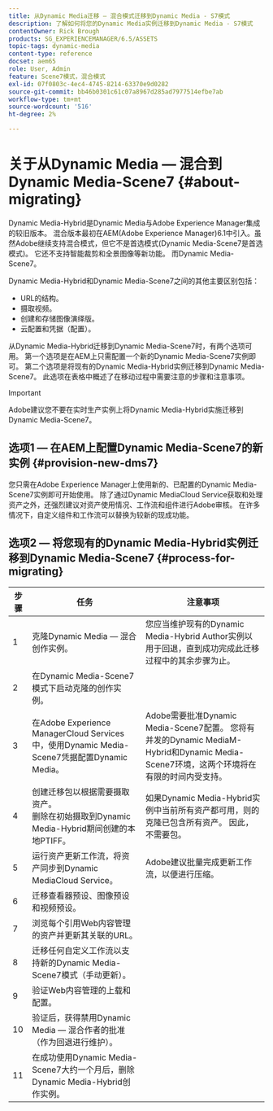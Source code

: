 ```yaml
---
title: 从Dynamic Media迁移 — 混合模式迁移到Dynamic Media - S7模式
description: 了解如何将您的Dynamic Media实例迁移到Dynamic Media - S7模式
contentOwner: Rick Brough
products: SG_EXPERIENCEMANAGER/6.5/ASSETS
topic-tags: dynamic-media
content-type: reference
docset: aem65
role: User, Admin
feature: Scene7模式，混合模式
exl-id: 07f0803c-4ec4-4745-8214-63370e9d0282
source-git-commit: bb46b0301c61c07a8967d285ad7977514efbe7ab
workflow-type: tm+mt
source-wordcount: '516'
ht-degree: 2%

---
```


# 关于从Dynamic Media — 混合到Dynamic Media-Scene7 {#about-migrating}

Dynamic Media-Hybrid是Dynamic Media与Adobe Experience Manager集成的较旧版本。 混合版本最初在AEM(Adobe Experience Manager)6.1中引入。虽然Adobe继续支持混合模式，但它不是首选模式(Dynamic Media-Scene7是首选模式)。 它还不支持智能裁剪和全景图像等新功能。 而Dynamic Media-Scene7。

Dynamic Media-Hybrid和Dynamic Media-Scene7之间的其他主要区别包括：

* URL的结构。
* 摄取视频。
* 创建和存储图像演绎版。
* 云配置和凭据（配置）。

从Dynamic Media-Hybrid迁移到Dynamic Media-Scene7时，有两个选项可用。 第一个选项是在AEM上只需配置一个新的Dynamic Media-Scene7实例即可。 第二个选项是将现有的Dynamic Media-Hybrid实例迁移到Dynamic Media-Scene7。 此选项在表格中概述了在移动过程中需要注意的步骤和注意事项。

>[!IMPORTANT]
>
>Adobe建议您不要在实时生产实例上将Dynamic Media-Hybrid实施迁移到Dynamic Media-Scene7。

## 选项1 — 在AEM上配置Dynamic Media-Scene7的新实例 {#provision-new-dms7}

您只需在Adobe Experience Manager上使用新的、已配置的Dynamic Media-Scene7实例即可开始使用。 除了通过Dynamic MediaCloud Service获取和处理资产之外，还强烈建议对资产使用情况、工作流和组件进行Adobe审核。 在许多情况下，自定义组件和工作流可以替换为较新的现成功能。

## 选项2 — 将您现有的Dynamic Media-Hybrid实例迁移到Dynamic Media-Scene7 {#process-for-migrating}

| 步骤 | 任务 | 注意事项 |
|---|---|---|
| 1 | 克隆Dynamic Media — 混合创作实例。 | 您应当维护现有的Dynamic Media-Hybrid Author实例以用于回退，直到成功完成此迁移过程中的其余步骤为止。 |
| 2 | 在Dynamic Media-Scene7模式下启动克隆的创作实例。 |  |
| 3 | 在Adobe Experience ManagerCloud Services中，使用Dynamic Media-Scene7凭据配置Dynamic Media。 | Adobe需要批准Dynamic Media-Scene7配置。 您将有并发的Dynamic MediaM-Hybrid和Dynamic Media-Scene7环境，这两个环境将在有限的时间内受支持。 |
| 4 | 创建迁移包以根据需要摄取资产。<br>删除在初始摄取到Dynamic Media-Hybrid期间创建的本地PTIFF。 | 如果Dynamic Media-Hybrid实例中当前所有资产都可用，则的克隆已包含所有资产。 因此，不需要包。 |
| 5 | 运行资产更新工作流，将资产同步到Dynamic MediaCloud Service。 | Adobe建议批量完成更新工作流，以便进行压缩。 |
| 6 | 迁移查看器预设、图像预设和视频预设。 |  |
| 7 | 浏览每个引用Web内容管理的资产并更新其关联的URL。 |  |
| 8 | 迁移任何自定义工作流以支持新的Dynamic Media-Scene7模式（手动更新）。 |  |
| 9 | 验证Web内容管理的上载和配置。 |  |
| 10 | 验证后，获得禁用Dynamic Media — 混合作者的批准（作为回退进行维护）。 |  |
| 11 | 在成功使用Dynamic Media-Scene7大约一个月后，删除Dynamic Media-Hybrid创作实例。 |  |
